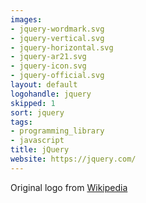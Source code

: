 ```yaml
---
images:
- jquery-wordmark.svg
- jquery-vertical.svg
- jquery-horizontal.svg
- jquery-ar21.svg
- jquery-icon.svg
- jquery-official.svg
layout: default
logohandle: jquery
skipped: 1
sort: jquery
tags:
- programming_library
- javascript
title: jQuery
website: https://jquery.com/
---
```


Original logo from [Wikipedia](https://en.wikipedia.org/wiki/File:JQuery_logo.svg)
